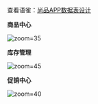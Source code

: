 查看语雀：[尚品APP数据表设计](https://www.yuque.com/felix.y/fhtohl/tg1gz5z96r912eci)

**商品中心**

![zoom=35](image-20231014083636831.png)

**库存管理**

![zoom=45](image-20231018141744522.png)

**促销中心**

![zoom=40](image-20231018141834039.png)